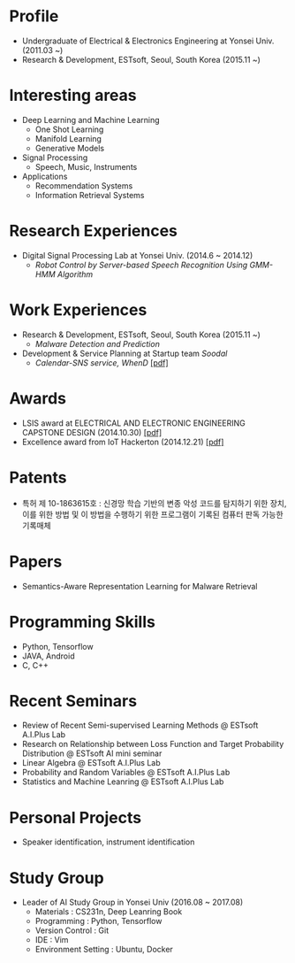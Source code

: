 
# Profile
- Undergraduate of Electrical & Electronics Engineering at Yonsei Univ. (2011.03 ~)
- Research & Development, ESTsoft, Seoul, South Korea (2015.11 ~)

# Interesting areas
- Deep Learning and Machine Learning
    - One Shot Learning
    - Manifold Learning
    - Generative Models
- Signal Processing
    - Speech, Music, Instruments
- Applications
    - Recommendation Systems
    - Information Retrieval Systems

# Research Experiences
+ Digital Signal Processing Lab at Yonsei Univ. (2014.6 ~ 2014.12)
    - *Robot Control by Server-based Speech Recognition Using GMM-HMM Algorithm*

# Work Experiences
- Research & Development, ESTsoft, Seoul, South Korea (2015.11 ~)
    - *Malware Detection and Prediction*
- Development & Service Planning at Startup team *Soodal*
    - *Calendar-SNS service, WhenD* [\[pdf\]](https://www.dropbox.com/s/dcskvo1cz8zvl9q/0831_GK%EB%B0%9C%ED%91%9C%EC%9E%90%EB%A3%8C_soodal.pdf?dl=0)

# Awards
- LSIS award at ELECTRICAL AND ELECTRONIC ENGINEERING CAPSTONE DESIGN (2014.10.30) [\[pdf\]](https://www.dropbox.com/s/df6qgjkyyaia1fv/%EC%A0%84%EA%B8%B0%EC%A0%84%EC%9E%90%EC%A2%85%ED%95%A9%EC%84%A4%EA%B3%84LS%EC%82%B0%EC%A0%84%EC%83%81.jpg?dl=0)
- Excellence award from IoT Hackerton (2014.12.21) [\[pdf\]](https://www.dropbox.com/s/839jtau364ojtz2/IMG.pdf?dl=0)

# Patents
- 특허 제 10-1863615호 : 신경망 학습 기반의 변종 악성 코드를 탐지하기 위한 장치, 이를 위한 방법 및 이 방법을 수행하기 위한 프로그램이 기록된 컴퓨터 판독 가능한 기록매체

# Papers
- Semantics-Aware Representation Learning for Malware Retrieval

# Programming Skills
- Python, Tensorflow
- JAVA, Android
- C, C++

# Recent Seminars
- Review of Recent Semi-supervised Learning Methods @ ESTsoft A.I.Plus Lab
- Research on Relationship between Loss Function and Target Probability Distribution @ ESTsoft AI mini seminar
- Linear Algebra @ ESTsoft A.I.Plus Lab
- Probability and Random Variables @ ESTsoft A.I.Plus Lab
- Statistics and Machine Leanring @ ESTsoft A.I.Plus Lab

# Personal Projects
- Speaker identification, instrument identification

# Study Group
- Leader of AI Study Group in Yonsei Univ (2016.08 ~ 2017.08)
    - Materials : CS231n, Deep Leanring Book
    - Programming : Python, Tensorflow
    - Version Control : Git
    - IDE : Vim
    - Environment Setting : Ubuntu, Docker

<!--

# Summarization
- [Github page for summarize Digital Signal Processing in Korean ](https://wonkyunglee.github.io/dsp/)
- [Github page for summarize Deeplearning Book in Korean](https://wonkyunglee.github.io/dlb/)

-->
